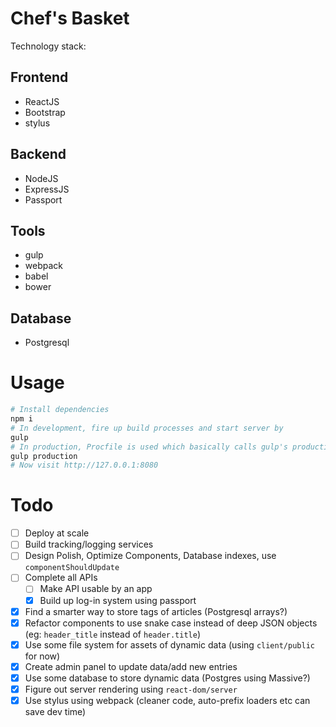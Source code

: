 # Chef's Basket
Technology stack: 
## Frontend
* ReactJS
* Bootstrap
* stylus

## Backend
* NodeJS
* ExpressJS
* Passport

## Tools
* gulp
* webpack 
* babel
* bower

## Database
* Postgresql

# Usage
```bash
# Install dependencies
npm i
# In development, fire up build processes and start server by
gulp
# In production, Procfile is used which basically calls gulp's production task
gulp production
# Now visit http://127.0.0.1:8080
```

# Todo
* [ ] Deploy at scale
* [ ] Build tracking/logging services
* [ ] Design Polish, Optimize Components, Database indexes, use `componentShouldUpdate` 
* [ ] Complete all APIs
  * [ ] Make API usable by an app
  * [x] Build up log-in system using passport
* [x] Find a smarter way to store tags of articles (Postgresql arrays?)
* [x] Refactor components to use snake case instead of deep JSON objects (eg: `header_title` instead of `header.title`)
* [x] Use some file system for assets of dynamic data (using `client/public` for now)
* [x] Create admin panel to update data/add new entries
* [x] Use some database to store dynamic data (Postgres using Massive?)
* [x] Figure out server rendering using `react-dom/server`
* [x] Use stylus using webpack (cleaner code, auto-prefix loaders etc can save dev time)
